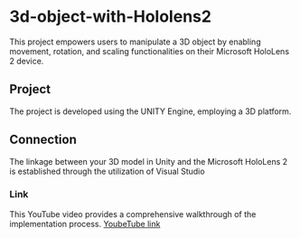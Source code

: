 # 3d-object-with-Hololens2
This project empowers users to manipulate a 3D object by enabling movement, rotation, and scaling functionalities on their Microsoft HoloLens 2 device.

## Project
The project is developed using the UNITY Engine, employing a 3D platform.

## Connection
The linkage between your 3D model in Unity and the Microsoft HoloLens 2 is established through the utilization of Visual Studio

### Link
This YouTube video provides a comprehensive walkthrough of the implementation process.
[YoubeTube link](https://youtu.be/dOsYerpKloY?feature=shared)
